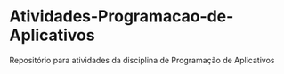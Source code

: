 # Atividades-Programacao-de-Aplicativos
Repositório para atividades da disciplina de Programação de Aplicativos
